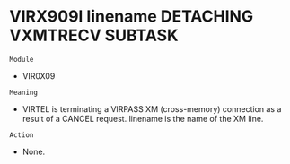 # VIRX909I linename DETACHING VXMTRECV SUBTASK

`Module`
- VIR0X09

`Meaning`
- VIRTEL is terminating a VIRPASS XM (cross-memory) connection as a result of a CANCEL request. linename is the name of the XM line.

`Action`
- None.
